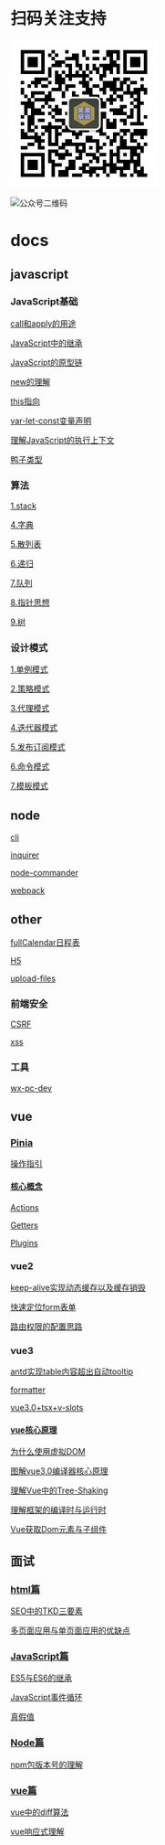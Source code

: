 # 扫码关注支持 

![公众号二维码](./docs/imgs/公众号二维码.jpg) 

![公众号二维码](./docs/imgs/扫码_搜索联合传播样式-标准色版.png)

# docs

## javascript

### JavaScript基础

[call和apply的用途](./docs/javascript/JavaScript基础/call和apply的用途.md)

[JavaScript中的继承](./docs/javascript/JavaScript基础/JavaScript中的继承.md)

[JavaScript的原型链](./docs/javascript/JavaScript基础/JavaScript的原型链.md)

[new的理解](./docs/javascript/JavaScript基础/new的理解.md)

[this指向](./docs/javascript/JavaScript基础/this指向.md)

[var-let-const变量声明](./docs/javascript/JavaScript基础/var-let-const变量声明.md)

[理解JavaScript的执行上下文](./docs/javascript/JavaScript基础/理解JavaScript的执行上下文.md)

[鸭子类型](./docs/javascript/JavaScript基础/鸭子类型.md)

### 算法

[1.stack](./docs/javascript/算法/1.stack/README.md)

[4.字典](./docs/javascript/算法/4.字典/README.md)

[5.散列表](./docs/javascript/算法/5.散列表/README.md)

[6.递归](./docs/javascript/算法/6.递归/README.md)

[7.队列](./docs/javascript/算法/7.队列/README.md)

[8.指针思想](./docs/javascript/算法/8.指针思想/README.md)

[9.树](./docs/javascript/算法/9.树/README.md)

### 设计模式

[1.单例模式](./docs/javascript/设计模式/1.单例模式/README.md)

[2.策略模式](./docs/javascript/设计模式/2.策略模式/README.md)

[3.代理模式](./docs/javascript/设计模式/3.代理模式/README.md)

[4.迭代器模式](./docs/javascript/设计模式/4.迭代器模式/README.md)

[5.发布订阅模式](./docs/javascript/设计模式/5.发布订阅模式/README.md)

[6.命令模式](./docs/javascript/设计模式/6.命令模式/README.md)

[7.模板模式](./docs/javascript/设计模式/7.模板模式/README.md)

## node

[cli](./docs/node/cli/README.md)

[inquirer](./docs/node/inquirer/README.md)

[node-commander](./docs/node/node-commander/README.md)

[webpack](./docs/node/webpack/README.md)

## other

[fullCalendar日程表](./docs/other/fullCalendar日程表/README.md)

[H5](./docs/other/H5.md)

[upload-files](./docs/other/upload-files/README.md)

### 前端安全

[CSRF](./docs/other/前端安全/CSRF/README.md)

[xss](./docs/other/前端安全/xss/README.md)

### 工具

[wx-pc-dev](./docs/other/工具/wx-pc-dev.md)

## vue

### [Pinia](./docs/vue/Pinia/README.md)

[操作指引](./docs/vue/Pinia/操作指引/README.md)

#### [核心概念](./docs/vue/Pinia/核心概念/README.md)

[Actions](./docs/vue/Pinia/核心概念/Actions.md)

[Getters](./docs/vue/Pinia/核心概念/Getters.md)

[Plugins](./docs/vue/Pinia/核心概念/Plugins.md)

### vue2

[keep-alive实现动态缓存以及缓存销毁](./docs/vue/vue2/keep-alive实现动态缓存以及缓存销毁.md)

[快速定位form表单](./docs/vue/vue2/快速定位form表单.md)

[路由权限的配置思路](./docs/vue/vue2/路由权限的配置思路.md)

### vue3

[antd实现table内容超出自动tooltip](./docs/vue/vue3/antd实现table内容超出自动tooltip.md)

[formatter](./docs/vue/vue3/formatter/README.md)

[vue3.0+tsx+v-slots](./docs/vue/vue3/vue3.0+tsx+v-slots.md)

#### [vue核心原理](./docs/vue/vue3/vue核心原理/README.md)

[为什么使用虚拟DOM](./docs/vue/vue3/vue核心原理/为什么使用虚拟DOM.md)

[图解vue3.0编译器核心原理](./docs/vue/vue3/vue核心原理/图解vue3.0编译器核心原理.md)

[理解Vue中的Tree-Shaking](./docs/vue/vue3/vue核心原理/理解Vue中的Tree-Shaking.md)

[理解框架的编译时与运行时](./docs/vue/vue3/vue核心原理/理解框架的编译时与运行时.md)

[Vue获取Dom元素与子组件](./docs/vue/vue3/Vue获取Dom元素与子组件.md)

## 面试

### [html篇](./docs/面试/html篇/README.md)

[SEO中的TKD三要素](./docs/面试/html篇/SEO中的TKD三要素.md)

[多页面应用与单页面应用的优缺点](./docs/面试/html篇/多页面应用与单页面应用的优缺点.md)

### [JavaScript篇](./docs/面试/JavaScript篇/README.md)

[ES5与ES6的继承](./docs/面试/JavaScript篇/ES5与ES6的继承.md)

[JavaScript事件循环](./docs/面试/JavaScript篇/JavaScript事件循环.md)

[真假值](./docs/面试/JavaScript篇/真假值.md)

### [Node篇](./docs/面试/Node篇/README.md)

[npm包版本号的理解](./docs/面试/Node篇/npm包版本号的理解.md)

### [vue篇](./docs/面试/vue篇/README.md)

[vue中的diff算法](./docs/面试/vue篇/vue中的diff算法.md)

[vue响应式理解](./docs/面试/vue篇/vue响应式理解.md)

